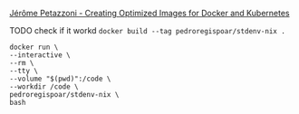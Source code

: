 

[Jérôme Petazzoni - Creating Optimized Images for Docker and Kubernetes](https://www.youtube.com/watch?v=UbXv-T4IUXk&list=PLf-O3X2-mxDmn0ikyO7OF8sPr2GDQeZXk&index=15)

TODO check if it workd
`docker build --tag pedroregispoar/stdenv-nix .`

```
docker run \
--interactive \
--rm \
--tty \
--volume "$(pwd)":/code \
--workdir /code \
pedroregispoar/stdenv-nix \
bash
```

